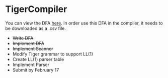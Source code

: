 TigerCompiler
=============
You can view the DFA [here](https://docs.google.com/spreadsheet/ccc?key=0Ai1LRs2d4YqFdDhSRzVJa0RsTlJOR242S1JIZ3BqZ0E&usp=drive_web#gid=0). In order use this DFA in the compiler, it needs to be downloaded as a .csv file.

* ~~Write DFA~~  
* ~~Implement DFA~~  
* ~~Implement Scanner~~  
* Modify Tiger grammar to support LL(1)  
* Create LL(1) parser table  
* Implement Parser  
* Submit by February 17  
